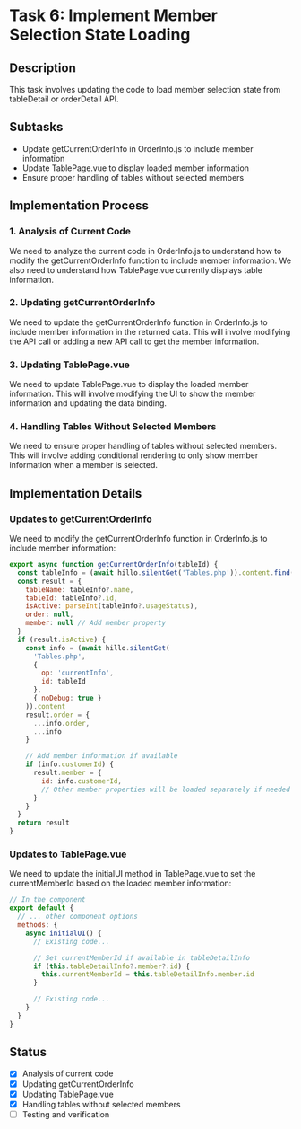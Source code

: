 # Task 6: Implement Member Selection State Loading

## Description
This task involves updating the code to load member selection state from tableDetail or orderDetail API.

## Subtasks
- Update getCurrentOrderInfo in OrderInfo.js to include member information
- Update TablePage.vue to display loaded member information
- Ensure proper handling of tables without selected members

## Implementation Process

### 1. Analysis of Current Code
We need to analyze the current code in OrderInfo.js to understand how to modify the getCurrentOrderInfo function to include member information. We also need to understand how TablePage.vue currently displays table information.

### 2. Updating getCurrentOrderInfo
We need to update the getCurrentOrderInfo function in OrderInfo.js to include member information in the returned data. This will involve modifying the API call or adding a new API call to get the member information.

### 3. Updating TablePage.vue
We need to update TablePage.vue to display the loaded member information. This will involve modifying the UI to show the member information and updating the data binding.

### 4. Handling Tables Without Selected Members
We need to ensure proper handling of tables without selected members. This will involve adding conditional rendering to only show member information when a member is selected.

## Implementation Details

### Updates to getCurrentOrderInfo
We need to modify the getCurrentOrderInfo function in OrderInfo.js to include member information:

```javascript
export async function getCurrentOrderInfo(tableId) {
  const tableInfo = (await hillo.silentGet('Tables.php')).content.find(it => it.id === tableId)
  const result = {
    tableName: tableInfo?.name,
    tableId: tableInfo?.id,
    isActive: parseInt(tableInfo?.usageStatus),
    order: null,
    member: null // Add member property
  }
  if (result.isActive) {
    const info = (await hillo.silentGet(
      'Tables.php',
      {
        op: 'currentInfo',
        id: tableId
      },
      { noDebug: true }
    )).content
    result.order = {
      ...info.order,
      ...info
    }

    // Add member information if available
    if (info.customerId) {
      result.member = {
        id: info.customerId,
        // Other member properties will be loaded separately if needed
      }
    }
  }
  return result
}
```

### Updates to TablePage.vue
We need to update the initialUI method in TablePage.vue to set the currentMemberId based on the loaded member information:

```javascript
// In the component
export default {
  // ... other component options
  methods: {
    async initialUI() {
      // Existing code...

      // Set currentMemberId if available in tableDetailInfo
      if (this.tableDetailInfo?.member?.id) {
        this.currentMemberId = this.tableDetailInfo.member.id
      }

      // Existing code...
    }
  }
}
```

## Status
- [x] Analysis of current code
- [x] Updating getCurrentOrderInfo
- [x] Updating TablePage.vue
- [x] Handling tables without selected members
- [ ] Testing and verification
